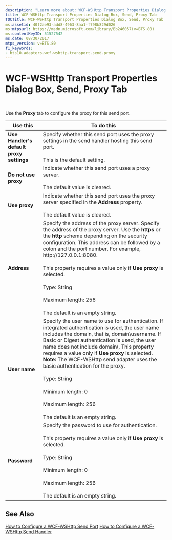 ```yaml
---
description: "Learn more about: WCF-WSHttp Transport Properties Dialog Box, Send, Proxy Tab"
title: WCF-WSHttp Transport Properties Dialog Box, Send, Proxy Tab
TOCTitle: WCF-WSHttp Transport Properties Dialog Box, Send, Proxy Tab
ms:assetid: 40f2ae93-add8-4963-8aa1-f798b829d026
ms:mtpsurl: https://msdn.microsoft.com/library/Bb246057(v=BTS.80)
ms:contentKeyID: 51527542
ms.date: 08/30/2017
mtps_version: v=BTS.80
f1_keywords:
- bts10.adapters.wcf-wshttp.transport.send.proxy
---
```


# WCF-WSHttp Transport Properties Dialog Box, Send, Proxy Tab

 

Use the **Proxy** tab to configure the proxy for this send port.

<table>
<thead>
<tr class="header">
<th>Use this</th>
<th>To do this</th>
</tr>
</thead>
<tbody>
<tr class="odd">
<td><strong>Use Handler's default proxy settings</strong></td>
<td>Specify whether this send port uses the proxy settings in the send handler hosting this send port.<br />
<br />
This is the default setting.</td>
</tr>
<tr class="even">
<td><strong>Do not use proxy</strong></td>
<td>Indicate whether this send port uses a proxy server.<br />
<br />
The default value is cleared.</td>
</tr>
<tr class="odd">
<td><strong>Use proxy</strong></td>
<td>Indicate whether this send port uses the proxy server specified in the <strong>Address</strong> property.<br />
<br />
The default value is cleared.</td>
</tr>
<tr class="even">
<td><strong>Address</strong></td>
<td>Specify the address of the proxy server. Specify the address of the proxy server. Use the <strong>https</strong> or the <strong>http</strong> scheme depending on the security configuration. This address can be followed by a colon and the port number. For example, http://127.0.0.1:8080.<br />
<br />
This property requires a value only if <strong>Use proxy</strong> is selected.<br />
<br />
Type: String<br />
<br />
Maximum length: 256<br />
<br />
The default is an empty string.</td>
</tr>
<tr class="odd">
<td><strong>User name</strong></td>
<td>Specify the user name to use for authentication. If integrated authentication is used, the user name includes the domain, that is, domain\username. If Basic or Digest authentication is used, the user name does not include domain\. This property requires a value only if <strong>Use proxy</strong> is selected. <strong>Note:</strong> The WCF-WSHttp send adapter uses the basic authentication for the proxy.<br />
<br />
Type: String<br />
<br />
Minimum length: 0<br />
<br />
Maximum length: 256<br />
<br />
The default is an empty string.</td>
</tr>
<tr class="even">
<td><strong>Password</strong></td>
<td>Specify the password to use for authentication.<br />
<br />
This property requires a value only if <strong>Use proxy</strong> is selected.<br />
<br />
Type: String<br />
<br />
Minimum length: 0<br />
<br />
Maximum length: 256<br />
<br />
The default is an empty string.</td>
</tr>
</tbody>
</table>


## See Also

[How to Configure a WCF-WSHttp Send Port](https://msdn.microsoft.com/library/bb245939\(v=bts.80\))  
[How to Configure a WCF-WSHttp Send Handler](https://msdn.microsoft.com/library/bb226480\(v=bts.80\))

